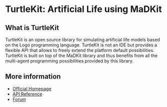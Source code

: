 TurtleKit: Artificial Life using MaDKit
================================================

What is TurtleKit
-----------------

TurtleKit is an open source library for simulating artificial life models based on the Logo programming language.
TurtleKit is not an IDE but provides a flexible API that allows to freely extend the platform default possibilities.
TurtleKit is built on top of the MaDKit library and thus benefits from all the multi-agent programming possibilities provided by this library.

 
More information
------------------------------------------------

* [Official Homepage](http://www.madkit.net/turtlekit)
* [API Reference](http://www.madkit.net/turtlekit/docs/api)
* [Forum](http://www.madkit.net/madkit/forum)


